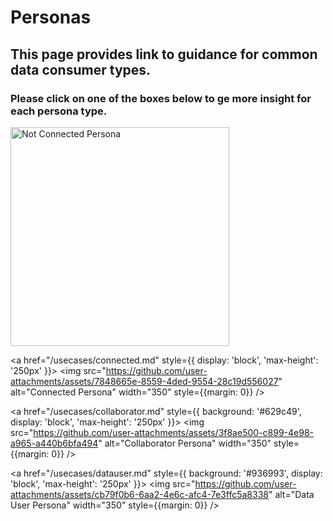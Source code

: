 # Personas
## This page provides link to guidance for common data consumer types. 
### Please click on one of the boxes below to ge more insight for each persona type.

<centre> 
<div
  style={{
    display: 'grid',
    gridTemplateColumns: '1fr 1fr',
    justifyItems: 'center', // Optional: centers images in each column
  }}
>
  <a href="/usecases/not-connected.md" style={{ display: 'block', 'max-height': '250px' }}>
    <img
      src="https://github.com/user-attachments/assets/ec21157a-55a5-4313-80f6-4071bd09e4c8"
      alt="Not Connected Persona"
      width="350"
      style={{margin: 0}}
    />
  </a>

  <a href="/usecases/connected.md" style={{ display: 'block', 'max-height': '250px' }}>
    <img
      src="https://github.com/user-attachments/assets/7848665e-8559-4ded-9554-28c19d556027"
      alt="Connected Persona"
      width="350"
      style={{margin: 0}}
    />
  </a>

  <a href="/usecases/collaborator.md" style={{ background: '#629c49', display: 'block', 'max-height': '250px' }}>
    <img
      src="https://github.com/user-attachments/assets/3f8ae500-c899-4e98-a965-a440b6bfa494"
      alt="Collaborator Persona"
      width="350"
      style={{margin: 0}}
    />
  </a>

  <a href="/usecases/datauser.md" style={{ background: '#936993', display: 'block', 'max-height': '250px' }}>
    <img
      src="https://github.com/user-attachments/assets/cb79f0b6-6aa2-4e6c-afc4-7e3ffc5a8338"
      alt="Data User Persona"
      width="350"
      style={{margin: 0}}
    />
  </a>
</div>
</centre>
